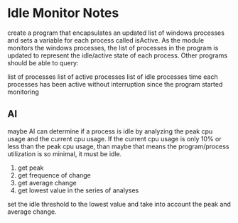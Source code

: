 # Idle Monitor Notes


create a program that encapsulates an updated list of windows processes and sets a variable for each process called isActive. As the module monitors the 
windows processes, the list of processes in the program is updated to represent the idle/active state of each process. Other programs should be able to query:

list of processes
list of active processes
list of idle processes
time each processes has been active without interruption since the program started monitoring


## AI

maybe AI can determine if a process is idle by analyzing the peak cpu usage and the current cpu usage. If the current cpu usage is only 10% or less than the peak cpu usage, than maybe that means the program/process utilization is so minimal, it must be idle.

1. get peak
2. get frequence of change 
3. get average change
4. get lowest value in the series of analyses

set the idle threshold to the lowest value and take into account the peak and average change.